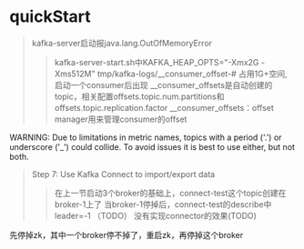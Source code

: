 # quickStart

> kafka-server启动报java.lang.OutOfMemoryError
>> kafka-server-start.sh中KAFKA_HEAP_OPTS="-Xmx2G -Xms512M"
>> tmp/kafka-logs/__consumer_offset-# 占用1G+空间, 启动一个consumer后出现
>> __consumer_offsets是自动创建的topic，相关配置offsets.topic.num.partitions和offsets.topic.replication.factor
>> __consumer_offsets：offset manager用来管理consumer的offset


WARNING: Due to limitations in metric names, topics with a period ('.') or underscore ('_') could collide. To avoid issues it is best to use either, but not both.

> Step 7: Use Kafka Connect to import/export data
>> 在上一节启动3个broker的基础上，connect-test这个topic创建在broker-1上了
>> 当broker-1停掉后，connect-test的describe中leader=-1 （TODO）
>> 没有实现connector的效果(TODO)




先停掉zk，其中一个broker停不掉了，重启zk，再停掉这个broker